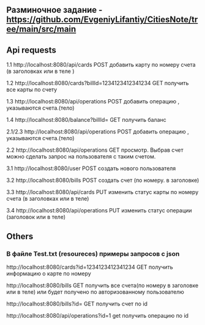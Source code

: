 ## Разминочное задание - https://github.com/EvgeniyLifantiy/CitiesNote/tree/main/src/main ## 

## Api requests ##

1.1 http://localhost:8080/api/cards POST добавить карту по номеру счета (в заголовках или в теле )

1.2 http://localhost:8080/cards?billId=1234123412341234 GET получить все карты по счету

1.3 http://localhost:8080/api/operations POST добавить операцию , указываются счета.(тело)

1.4 http://localhost:8080/balance?billId= GET получить баланс

2.1/2.3  http://localhost:8080/api/operations POST добавить операцию , указываются счета.(тело)

2.2 http://localhost:8080/api/operations GET просмотр. Выбрав счет можно сделать запрос на пользователя с таким счетом.


3.1 http://localhost:8080/user POST создать нового пользователя 

3.2 http://localhost:8080/bills POST создать счет (по номеру. в заголовке)

3.3 http://localhost:8080/api/cards PUT изменить статус карты по номеру счета (в заголовках или в теле)

3.4 http://localhost:8080/api/operations PUT изменить статус операции (заголовок или в теле)

## Others

### В файле Test.txt (resoureces) примеры запросов c json 

http://localhost:8080/cards?id=1234123412341234 GET получить информацию о карте по номеру

http://localhost:8080/bills GET получить все счета(по номеру в заголовке или в теле) или будет получено по авторизованному пользователю

http://localhost:8080/bills?id= GET получить счет по id

http://localhost:8080/api/operations?id=1 get получить операцию по id


